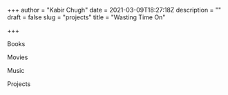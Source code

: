 +++
author = "Kabir Chugh"
date = 2021-03-09T18:27:18Z
description = ""
draft = false
slug = "projects"
title = "Wasting Time On"

+++


Books

Movies

Music

Projects

